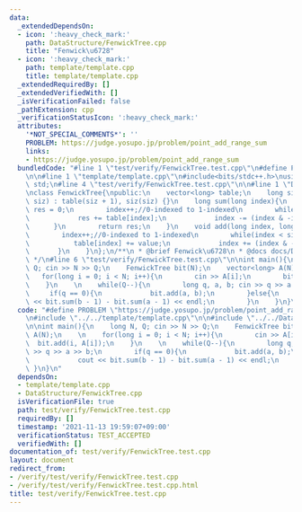 ```yaml
---
data:
  _extendedDependsOn:
  - icon: ':heavy_check_mark:'
    path: DataStructure/FenwickTree.cpp
    title: "Fenwick\u6728"
  - icon: ':heavy_check_mark:'
    path: template/template.cpp
    title: template/template.cpp
  _extendedRequiredBy: []
  _extendedVerifiedWith: []
  _isVerificationFailed: false
  _pathExtension: cpp
  _verificationStatusIcon: ':heavy_check_mark:'
  attributes:
    '*NOT_SPECIAL_COMMENTS*': ''
    PROBLEM: https://judge.yosupo.jp/problem/point_add_range_sum
    links:
    - https://judge.yosupo.jp/problem/point_add_range_sum
  bundledCode: "#line 1 \"test/verify/FenwickTree.test.cpp\"\n#define PROBLEM \"https://judge.yosupo.jp/problem/point_add_range_sum\"\
    \n\n#line 1 \"template/template.cpp\"\n#include<bits/stdc++.h>\nusing namespace\
    \ std;\n#line 4 \"test/verify/FenwickTree.test.cpp\"\n\n#line 1 \"DataStructure/FenwickTree.cpp\"\
    \nclass FenwickTree{\npublic:\n    vector<long> table;\n    long siz;\n    FenwickTree(long\
    \ siz) : table(siz + 1), siz(siz) {}\n    long sum(long index){\n        long\
    \ res = 0;\n        index++;//0-indexed to 1-indexed\n        while(index > 0){\n\
    \            res += table[index];\n            index -= (index & -index);\n  \
    \      }\n        return res;\n    }\n    void add(long index, long value){\n\
    \        index++;//0-indexed to 1-indexed\n        while(index < siz + 1){\n \
    \           table[index] += value;\n            index += (index & -index);\n \
    \       }\n    }\n};\n/**\n * @brief Fenwick\u6728\n * @docs docs/DataStructure/FenwickTree.md\n\
    \ */\n#line 6 \"test/verify/FenwickTree.test.cpp\"\n\nint main(){\n    long N,\
    \ Q; cin >> N >> Q;\n    FenwickTree bit(N);\n    vector<long> A(N);\n    \n \
    \   for(long i = 0; i < N; i++){\n        cin >> A[i];\n        bit.add(i, A[i]);\n\
    \    }\n    \n    while(Q--){\n        long q, a, b; cin >> q >> a >> b;\n   \
    \     if(q == 0){\n            bit.add(a, b);\n        }else{\n            cout\
    \ << bit.sum(b - 1) - bit.sum(a - 1) << endl;\n        }\n    }\n}\n"
  code: "#define PROBLEM \"https://judge.yosupo.jp/problem/point_add_range_sum\"\n\
    \n#include \"../../template/template.cpp\"\n\n#include \"../../DataStructure/FenwickTree.cpp\"\
    \n\nint main(){\n    long N, Q; cin >> N >> Q;\n    FenwickTree bit(N);\n    vector<long>\
    \ A(N);\n    \n    for(long i = 0; i < N; i++){\n        cin >> A[i];\n      \
    \  bit.add(i, A[i]);\n    }\n    \n    while(Q--){\n        long q, a, b; cin\
    \ >> q >> a >> b;\n        if(q == 0){\n            bit.add(a, b);\n        }else{\n\
    \            cout << bit.sum(b - 1) - bit.sum(a - 1) << endl;\n        }\n   \
    \ }\n}\n"
  dependsOn:
  - template/template.cpp
  - DataStructure/FenwickTree.cpp
  isVerificationFile: true
  path: test/verify/FenwickTree.test.cpp
  requiredBy: []
  timestamp: '2021-11-13 19:59:07+09:00'
  verificationStatus: TEST_ACCEPTED
  verifiedWith: []
documentation_of: test/verify/FenwickTree.test.cpp
layout: document
redirect_from:
- /verify/test/verify/FenwickTree.test.cpp
- /verify/test/verify/FenwickTree.test.cpp.html
title: test/verify/FenwickTree.test.cpp
---
```

